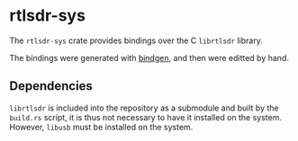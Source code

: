 # rtlsdr-sys

The `rtlsdr-sys` crate provides bindings over the C `librtlsdr` library.

The bindings were generated with [bindgen](https://github.com/rust-lang/rust-bindgen), and then were editted by hand.

## Dependencies

`librtlsdr` is included into the repository as a submodule and built by the `build.rs`
script, it is thus not necessary to have it installed on the system. However, `libusb`
must be installed on the system.